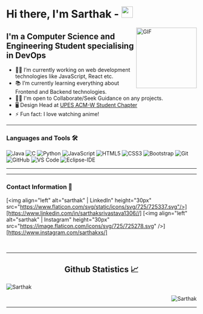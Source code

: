 # Hi there, I'm Sarthak -  <img width="30px" src="https://media.tenor.com/images/3b388fe03da271d2674faf85eb7c3fcd/tenor.gif" />

<img align="right" alt="GIF" height="160px" src="https://media.giphy.com/media/du3J3cXyzhj75IOgvA/giphy.gif" />

## I'm a Computer Science and Engineering Student specialising in DevOps 

- 👨‍💻 I’m currently working on web development technologies like JavaScript, React etc.
- 📚 I’m currently learning everything about Frontend and Backend technologies. 
- 💪🏼 I'm open to Collaborate/Seek Guidance on any projects.  
- 🖥 Design Head at [UPES ACM-W Student Chapter](http://www.upesacmwomen.org/)
- ⚡ Fun fact: I love watching anime!

---
### Languages and Tools 🛠 

![Java](http://img.shields.io/badge/-Java-5B4638?style=flat-square&logo=java&logoColor=ffffff)
![C](http://img.shields.io/badge/-C-A8B9CC?style=flat-square&logo=c&logoColor=ffffff)
![Python](http://img.shields.io/badge/-Python-3776AB?style=flat-square&logo=python&logoColor=ffffff)
![JavaScript](https://img.shields.io/badge/-JavaScript-%23F7DF1C?style=flat-square&logo=javascript&logoColor=000000&labelColor=%23F7DF1C&color=%23FFCE5A)
![HTML5](https://img.shields.io/badge/-HTML5-%23E44D27?style=flat-square&logo=html5&logoColor=ffffff)
![CSS3](https://img.shields.io/badge/-CSS3-%231572B6?style=flat-square&logo=css3)
![Bootstrap](https://img.shields.io/badge/-Bootstrap-563D7C?style=flat-square&logo=Bootstrap)
![Git](https://img.shields.io/badge/-Git-%23F05032?style=flat-square&logo=git&logoColor=%23ffffff)
![GitHub](https://img.shields.io/badge/-GitHub-181717?style=flat-square&logo=github)
![VS Code](http://img.shields.io/badge/-VS%20Code-007ACC?style=flat-square&logo=visual-studio-code&logoColor=ffffff)
![Eclipse-IDE](http://img.shields.io/badge/-Eclipse-2C2255?style=flat-square&logo=eclipse&logoColor=ffffff)
<br />

---


---

### Contact Information 📝

[<img align="left" alt="sarthak" | LinkedIn" height="30px" src="https://www.flaticon.com/svg/static/icons/svg/725/725337.svg"/>][https://www.linkedin.com/in/sarthaksrivastava1306//]
[<img align="left" alt="sarthak" | Instagram" height="30px" src="https://image.flaticon.com/icons/svg/725/725278.svg" />][https://www.instagram.com/sarthakxs/]


<br />

---

<h2 align="center"> Github Statistics 📈 </h2>
 
<p align="left"> <img src="https://github-readme-stats.vercel.app/api?username=Sarthak1306&show_icons=true&theme=dracula" alt="Sarthak" />
 
<p align="right"> <img src="https://github-readme-stats.vercel.app/api/top-langs/?username=Sarthak1306&layout=compact" alt="Sarthak" />

---

